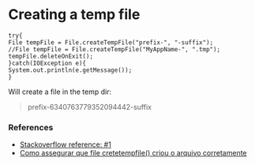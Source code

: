 # Creating a temp file

```
try{
File tempFile = File.createTempFile("prefix-", "-suffix");
//File tempFile = File.createTempFile("MyAppName-", ".tmp");
tempFile.deleteOnExit();
}catch(IOException e){
System.out.println(e.getMessage());
}
```

Will create a file in the temp dir:
>  prefix-6340763779352094442-suffix

### References

* [Stackoverflow reference: #1](https://stackoverflow.com/questions/26860167/what-is-a-safe-way-to-create-a-temp-file-in-java)
* [Como assegurar que file cretetempfile() criou o arquivo corretamente](https://pt.stackoverflow.com/questions/536943/como-assegurar-que-file-createtempfile-criou-o-arquivo-corretamente)
